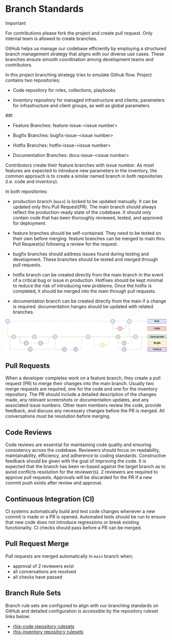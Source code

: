 # Branch Standards

>[!IMPORTANT]
> For contributions please fork the project and create pull request.
> Only internal team is allowed to create branches.

GitHub helps us manage our codebase efficiently by employing a
structured branch management strategy that aligns with our diverse use
cases. These branches ensure smooth coordination among development teams
and contributors.

In this project branching strategy tries to emulate Github flow. Project
contains two repositories;

-   Code repository for roles, collections, playbooks

-   Inventory repository for managed infrastructure and clients;
    parameters for infrastructure and client groups, as well as global
    parameters

##t

-   Feature Branches: feature-issue-&lt;issue number&gt;

-   Bugfix Branches: bugfix-issue-&lt;issue number&gt;

-   Hotfix Branches: hotfix-issue-&lt;issue number&gt;

-   Documentation Branches: docs-issue-&lt;issue number&gt;

Contributors create their feature branches with issue number. As
most features are expected to introduce new parameters in the inventory,
the common approach is to create a similar named branch in both
repositories (i.e. code and inventory).

In both repositories:

-   production branch (`main`) is locked to be updated manually. It can
    be updated only thru Pull Request(PR). The main branch should always
    reflect the production-ready state of the codebase. It should only
    contain code that has been thoroughly reviewed, tested, and approved for deployment.

-   feature branches should be self-contained. They need to be tested on
    their own before merging. feature branches can be merged to main thru
    Pull Request(s) following a review for the request.

-   bugfix branches should address issues found during testing and
    development. These branches should be tested and merged through pull requests.

-   hotfix branch can be created directly from the main branch in the
    event of a critical bug or issue in production. Hotfixes should be
    kept minimal to reduce the risk of introducing new problems. Once
    the hotfix is completed, it should be merged into the main
    through pull requests.

-   documentation branch can be created directly from the main if a change is required.
    documentation hanges should be updated with related branches.

![gitflow](images/branch_standard.jpg)

## Pull Requests

When a developer completes work on a feature branch, they create a pull
request (PR) to merge their changes into the main branch. Usually
two merge requests are required, one for the code and one for the
inventory repository. The PR should include a detailed description of
the changes made, any relevant screenshots or documentation updates, and
any associated issue numbers. Other team members review the code,
provide feedback, and discuss any necessary changes before the PR is
merged. All conversations must be resolution before merging.

## Code Reviews

Code reviews are essential for maintaining code quality and ensuring
consistency across the codebase. Reviewers should focus on readability,
maintainability, efficiency, and adherence to coding standards.
Constructive feedback should be given with the goal of improving the
code. It is expected that the branch has been re-based against the
target branch as to avoid conflicts resolution for the reviewer(s). 2
reviewers are required to approve pull requests. Approvals will be
discarded for the PR if a new commit push exists after review and
approval.

## Continuous Integration (CI)

CI systems automatically build and test code changes whenever a new
commit is made or a PR is opened. Automated tests should be run to
ensure that new code does not introduce regressions or break existing
functionality. CI checks should pass before a PR can be merged.

## Pull Request Merge

Pull requests are merged automatically in `main` branch
when;

* approval of 2 reviewers exist
* all conversations are resolved
* all checks have passed

## Branch Rule Sets

Branch rule sets are configured to align with our branching standards on
GitHub and detailed configuration is accessible by the repository
ruleset links below:

* [rhis-code repository rulesets](https://github.com/redhat-cop/rhis-code/rules)
* [rhis-inventory repository rulesets](https://github.com/redhat-cop/rhis-inventory/rules)
